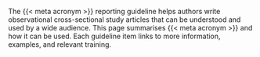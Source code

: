 The {{< meta acronym >}} reporting guideline helps authors write observational cross-sectional study articles that can be understood and used by a wide audience. This page summarises {{< meta acronym >}} and how it can be used. Each guideline item links to more information, examples, and relevant training.
